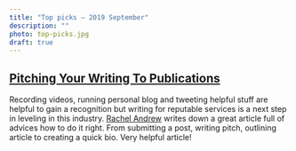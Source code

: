 ```yaml
---
title: "Top picks — 2019 September"
description: ""
photo: top-picks.jpg
draft: true
---
```


## [Pitching Your Writing To Publications](https://www.smashingmagazine.com/2019/08/pitching-writing-publications/)

Recording videos, running personal blog and tweeting helpful stuff are helpful to gain a recognition but writing for reputable services is a next step in leveling in this industry. [Rachel Andrew](https://twitter.com/rachelandrew) writes down a great article full of advices how to do it right. From submitting a post, writing pitch, outlining article to creating a quick bio. Very helpful article!
